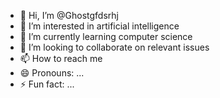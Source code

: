 - 👋 Hi, I’m @Ghostgfdsrhj
- 👀 I’m interested in artificial intelligence
- 🌱 I’m currently learning computer science
- 💞️ I’m looking to collaborate on relevant issues
- 📫 How to reach me 
- 😄 Pronouns: ...
- ⚡ Fun fact: ...

<!---
Ghostgfdsrhj/Ghostgfdsrhj is a ✨ special ✨ repository because its `README.md` (this file) appears on your GitHub profile.
You can click the Preview link to take a look at your changes.
--->
